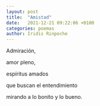 ```yaml
---
layout: post
title:  "Amistad"
date:   2021-12-21 09:22:06 +0100
categories: poemas
author: Iridis Rinpoche
---
```


Admiración,

amor pleno, 

espíritus amados

que buscan el entendimiento

mirando a lo bonito y lo bueno.




